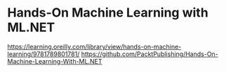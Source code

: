# Hands-On Machine Learning with ML.NET
https://learning.oreilly.com/library/view/hands-on-machine-learning/9781789801781/
https://github.com/PacktPublishing/Hands-On-Machine-Learning-With-ML.NET

